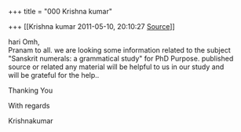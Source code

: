 +++
title = "000 Krishna kumar"

+++
[[Krishna kumar	2011-05-10, 20:10:27 [Source](https://groups.google.com/g/bvparishat/c/a5Nqw2dvShw)]]



hari Omh,  
Pranam to all. we are looking some information related to the subject  
"Sanskrit numerals: a grammatical study" for PhD Purpose. published  
source or related any material will be helpful to us in our study and  
will be grateful for the help..  
  
Thanking You  
  
With regards  
  
  
Krishnakumar  
  

